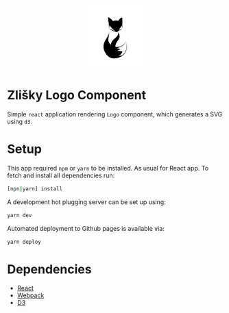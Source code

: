 <div align="center">
  <a href="https://tumido.github.io/zlisky-logo-component">
    <img width="150" height="150" src="/src/static/zliska.svg">
  </a>
</div>

# Zlišky Logo Component

Simple `react` application rendering `Logo` component, which generates a SVG using `d3`.

# Setup

This app required `npm` or `yarn` to be installed. As usual for React app. To fetch and install all
dependencies run:

```bash
[npn|yarn] install
```

A development hot plugging server can be set up using:

```bash
yarn dev
```

Automated deployment to Github pages is available via:

```bash
yarn deploy
```

# Dependencies

- [React](https://reactjs.org/)
- [Webpack](https://webpack.js.org/)
- [D3](https://d3js.org/)
